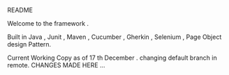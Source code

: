 README

Welcome to the framework .

Built in Java , Junit , Maven , Cucumber , Gherkin , Selenium , Page Object design Pattern.

Current Working Copy as of 17 th December . changing default branch in remote. CHANGES MADE HERE ...


